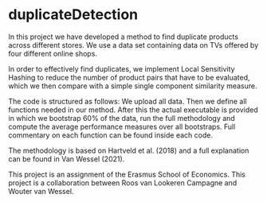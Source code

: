 # duplicateDetection
In this project we have developed a method to find duplicate products across different stores. 
We use a data set containing data on TVs offered by four different online shops. 

In order to effectively find duplicates, we implement Local Sensitivity Hashing to reduce the number of product pairs that have to be evaluated, which we then compare with a simple single component similarity measure.

The code is structured as follows:
We upload all data. Then we define all functions needed in our method. After this the actual executable is provided in which we bootstrap 60% of the data, run the full methodology and compute the average performance measures over all bootstraps. Full commentary on each function can be found inside each code.

The methodology is based on Hartveld et al. (2018) and a full explanation can be found in Van Wessel (2021). 

This project is an assignment of the Erasmus School of Economics. This project is a collaboration between Roos van Lookeren Campagne and Wouter van Wessel. 
